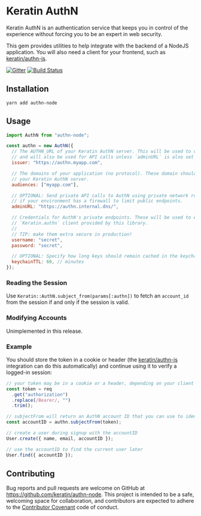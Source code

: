 # Keratin AuthN

Keratin AuthN is an authentication service that keeps you in control of the experience without forcing you to be an expert in web security.

This gem provides utilities to help integrate with the backend of a NodeJS application. You will also
need a client for your frontend, such as [keratin/authn-js](https://github.com/keratin/authn-js).

[![Gitter](https://badges.gitter.im/keratin/authn-server.svg)](https://gitter.im/keratin/authn-server?utm_source=badge&utm_medium=badge&utm_campaign=pr-badge)
[![Build Status](https://travis-ci.org/keratin/authn-node.svg?branch=master)](https://travis-ci.org/keratin/authn-rb)

## Installation

```
yarn add authn-node
```

## Usage

```js
import AuthN from "authn-node";

const authn = new AuthN({
  // The AUTHN_URL of your Keratin AuthN server. This will be used to verify tokens created by AuthN,
  // and will also be used for API calls unless `adminURL` is also set (see below).
  issuer: "https://authn.myapp.com",

  // The domains of your application (no protocol). These domain should be listed in the APP_DOMAINS of
  // your Keratin AuthN server.
  audiences: ["myapp.com"],

  // OPTIONAL: Send private API calls to AuthN using private network routing. This can be necessary
  // if your environment has a firewall to limit public endpoints.
  adminURL: "https://authn.internal.dns/",

  // Credentials for AuthN's private endpoints. These will be used to execute admin actions using the
  // `Keratin.authn` client provided by this library.
  //
  // TIP: make them extra secure in production!
  username: "secret",
  password: "secret",

  // OPTIONAL: Specify how long keys should remain cached in the keychain, in minutes.
  keychainTTL: 60, // minutes
});
```

### Reading the Session

Use `Keratin::AuthN.subject_from(params[:authn])` to fetch an `account_id` from the session if and
only if the session is valid.

### Modifying Accounts

Unimplemented in this release.

### Example

You should store the token in a cookie or header (the [keratin/authn-js](https://github.com/keratin/authn-js)
integration can do this automatically) and continue using it to verify a logged-in session:

```js
// your token may be in a cookie or a header, depending on your client configuration.
const token = req
  .get("authorization")
  .replace(/Bearer/, "")
  .trim();

// subjectFrom will return an AuthN account ID that you can use to identify the user.
const accountID = authn.subjectFrom(token);

// create a user during signup with the accountID
User.create({ name, email, accountID });

// use the accountID to find the current user later
User.find({ accountID });
```

## Contributing

Bug reports and pull requests are welcome on GitHub at https://github.com/keratin/authn-node. This project is intended to be a safe, welcoming space for collaboration, and contributors are expected to adhere to the [Contributor Covenant](http://contributor-covenant.org) code of conduct.
